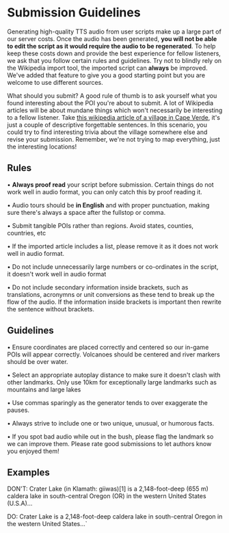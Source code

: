 # Submission Guidelines

Generating high-quality TTS audio from user scripts make up a large part of our server costs. Once the audio has been generated, **you will not be able to edit the script as it would require the audio to be regenerated**. To help keep these costs down and provide the best experience for fellow listeners, we ask that you follow certain rules and guidelines. Try not to blindly rely on the Wikipedia import tool, the imported script can **always** be improved. We've added that feature to give you a good starting point but you are welcome to use different sources.

What should you submit? A good rule of thumb is to ask yourself what you found interesting about the POI you're about to submit. A lot of Wikipedia articles will be about mundane things which won't necessarily be interesting to a fellow listener. Take [this wikipedia article of a village in Cape Verde](https://en.wikipedia.org/wiki/Longueira,_Cape_Verde), it's just a couple of descriptive forgettable sentences. In this scenario, you could try to find interesting trivia about the village somewhere else and revise your submission. Remember, we're not trying to map everything, just the interesting locations!


## Rules

• **Always proof read** your script before submission. Certain things do not work well in audio format, you can only catch this by proof reading it.

• Audio tours should be **in English** and with proper punctuation, making sure there's always a space after the fullstop or comma. 

• Submit tangible POIs rather than regions. Avoid states, counties, countries, etc

• If the imported article includes a list, please remove it as it does not work well in audio format.

• Do not include unnecessarily large numbers or co-ordinates in the script, it doesn't work well in audio format

• Do not include secondary information inside brackets, such as translations, acronymns or unit conversions as these tend to break up the flow of the audio. If the information inside brackets is important then rewrite the sentence without brackets.

## Guidelines

• Ensure coordinates are placed correctly and centered so our in-game POIs will appear correctly. Volcanoes should be centered and river markers should be over water.

• Select an appropriate autoplay distance to make sure it doesn't clash with other landmarks. Only use 10km for exceptionally large landmarks such as mountains and large lakes

• Use commas sparingly as the generator tends to over exaggerate the pauses.

• Always strive to include one or two unique, unusual, or humorous facts.

• If you spot bad audio while out in the bush, please flag the landmark so we can improve them. Please rate good submissions to let authors know you enjoyed them!

## Examples

DON'T:
Crater Lake (in Klamath: giiwas)[1] is a 2,148-foot-deep (655 m) caldera lake in south-central Oregon (OR) in the western United States (U.S.A)...

DO:
Crater Lake is a 2,148-foot-deep caldera lake in south-central Oregon in the western United States...`
